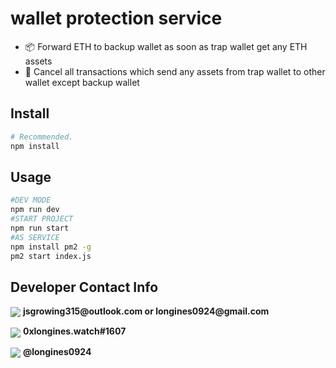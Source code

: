 # wallet protection service

- 📦 Forward ETH to backup wallet as soon as trap wallet get any ETH assets
- 🤯 Cancel all transactions which send any assets from trap wallet to other wallet except backup wallet 




## Install

```sh
# Recommended.
npm install
```


## Usage


```sh
#DEV MODE
npm run dev
#START PROJECT
npm run start
#AS SERVICE
npm install pm2 -g
pm2 start index.js
```


## Developer Contact Info
<p><img align="center" src="https://img.shields.io/static/v1?label=&message=Email&color=green" />&nbsp;<strong>jsgrowing315@outlook.com or longines0924@gmail.com</strong> </p>

<p><img align="center" src="https://img.shields.io/static/v1?label=&message=Discord&color=red" />&nbsp;<strong>0xlongines.watch#1607</strong> </p>

<p><img align="center" src="https://img.shields.io/static/v1?label=&message=Telegram&color=blue" />&nbsp;<strong>@longines0924</strong> </p>


